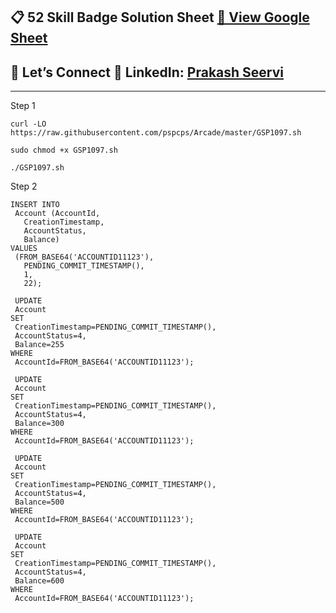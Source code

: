 
## 📋 52 Skill Badge Solution Sheet [📄 View Google Sheet](https://docs.google.com/spreadsheets/d/1UY1yh_xCRGealyBqSAejjkBSdgjqEj5M_XIQmveGJnU/edit?gid=0#gid=0)


## 🔗 Let’s Connect 👤 **LinkedIn**: [Prakash Seervi](https://www.linkedin.com/in/prakashseervi63/)


---


Step 1

```
curl -LO https://raw.githubusercontent.com/pspcps/Arcade/master/GSP1097.sh

sudo chmod +x GSP1097.sh

./GSP1097.sh
```



Step 2

```
INSERT INTO
 Account (AccountId,
   CreationTimestamp,
   AccountStatus,
   Balance)
VALUES
 (FROM_BASE64('ACCOUNTID11123'),
   PENDING_COMMIT_TIMESTAMP(),
   1,
   22);

 UPDATE
 Account
SET
 CreationTimestamp=PENDING_COMMIT_TIMESTAMP(),
 AccountStatus=4,
 Balance=255
WHERE
 AccountId=FROM_BASE64('ACCOUNTID11123');

 UPDATE
 Account
SET
 CreationTimestamp=PENDING_COMMIT_TIMESTAMP(),
 AccountStatus=4,
 Balance=300
WHERE
 AccountId=FROM_BASE64('ACCOUNTID11123');

 UPDATE
 Account
SET
 CreationTimestamp=PENDING_COMMIT_TIMESTAMP(),
 AccountStatus=4,
 Balance=500
WHERE
 AccountId=FROM_BASE64('ACCOUNTID11123');

 UPDATE
 Account
SET
 CreationTimestamp=PENDING_COMMIT_TIMESTAMP(),
 AccountStatus=4,
 Balance=600
WHERE
 AccountId=FROM_BASE64('ACCOUNTID11123');  
```